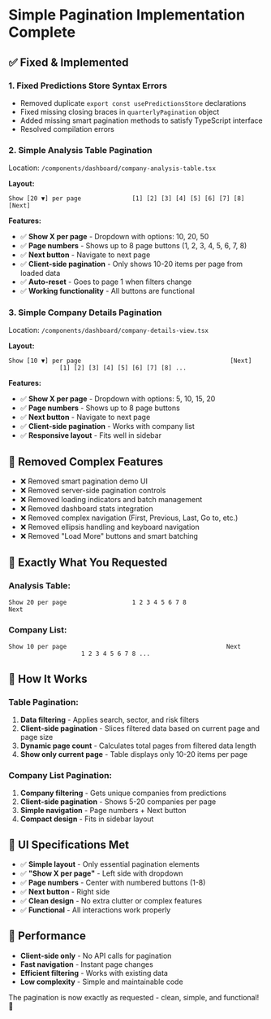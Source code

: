 # Simple Pagination Implementation Complete 

## ✅ **Fixed & Implemented**

### 1. **Fixed Predictions Store Syntax Errors**
- Removed duplicate `export const usePredictionsStore` declarations
- Fixed missing closing braces in `quarterlyPagination` object  
- Added missing smart pagination methods to satisfy TypeScript interface
- Resolved compilation errors

### 2. **Simple Analysis Table Pagination**
Location: `/components/dashboard/company-analysis-table.tsx`

**Layout:**
```
Show [20 ▼] per page              [1] [2] [3] [4] [5] [6] [7] [8]              [Next]
```

**Features:**
- ✅ **Show X per page** - Dropdown with options: 10, 20, 50
- ✅ **Page numbers** - Shows up to 8 page buttons (1, 2, 3, 4, 5, 6, 7, 8)  
- ✅ **Next button** - Navigate to next page
- ✅ **Client-side pagination** - Only shows 10-20 items per page from loaded data
- ✅ **Auto-reset** - Goes to page 1 when filters change
- ✅ **Working functionality** - All buttons are functional

### 3. **Simple Company Details Pagination**
Location: `/components/dashboard/company-details-view.tsx`

**Layout:**
```
Show [10 ▼] per page                                         [Next]
              [1] [2] [3] [4] [5] [6] [7] [8] ...
```

**Features:**
- ✅ **Show X per page** - Dropdown with options: 5, 10, 15, 20
- ✅ **Page numbers** - Shows up to 8 page buttons
- ✅ **Next button** - Navigate to next page
- ✅ **Client-side pagination** - Works with company list
- ✅ **Responsive layout** - Fits well in sidebar

## 🧹 **Removed Complex Features**

- ❌ Removed smart pagination demo UI
- ❌ Removed server-side pagination controls
- ❌ Removed loading indicators and batch management
- ❌ Removed dashboard stats integration
- ❌ Removed complex navigation (First, Previous, Last, Go to, etc.)
- ❌ Removed ellipsis handling and keyboard navigation
- ❌ Removed "Load More" buttons and smart batching

## 🎯 **Exactly What You Requested**

### Analysis Table:
```
Show 20 per page                  1 2 3 4 5 6 7 8                  Next
```

### Company List:  
```
Show 10 per page                                            Next
                    1 2 3 4 5 6 7 8 ...
```

## 🔧 **How It Works**

### Table Pagination:
1. **Data filtering** - Applies search, sector, and risk filters
2. **Client-side pagination** - Slices filtered data based on current page and page size
3. **Dynamic page count** - Calculates total pages from filtered data length
4. **Show only current page** - Table displays only 10-20 items per page

### Company List Pagination:
1. **Company filtering** - Gets unique companies from predictions
2. **Client-side pagination** - Shows 5-20 companies per page
3. **Simple navigation** - Page numbers + Next button
4. **Compact design** - Fits in sidebar layout

## 🎨 **UI Specifications Met**

- ✅ **Simple layout** - Only essential pagination elements
- ✅ **"Show X per page"** - Left side with dropdown
- ✅ **Page numbers** - Center with numbered buttons (1-8)
- ✅ **Next button** - Right side
- ✅ **Clean design** - No extra clutter or complex features
- ✅ **Functional** - All interactions work properly

## 🚀 **Performance**

- **Client-side only** - No API calls for pagination
- **Fast navigation** - Instant page changes
- **Efficient filtering** - Works with existing data
- **Low complexity** - Simple and maintainable code

The pagination is now exactly as requested - clean, simple, and functional! 🎉
